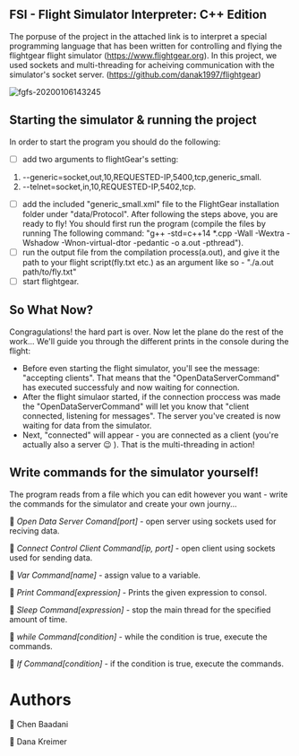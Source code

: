FSI - Flight Simulator Interpreter: C++ Edition
---
The porpuse of the project in the attached link is to interpret a special programming language that has been written for controlling and flying the flightgear flight simulator (https://www.flightgear.org). In this project, we used sockets and multi-threading for acheiving communication with the simulator's socket server. (https://github.com/danak1997/flightgear)

![fgfs-20200106143245](https://user-images.githubusercontent.com/58976159/71831002-a5aa4c00-30b0-11ea-9289-5654b80db5b3.png)

Starting the simulator & running the project
---
In order to start the program you should do the following:

- [ ] add two arguments to flightGear's setting:
1. --generic=socket,out,10,REQUESTED-IP,5400,tcp,generic_small.
2. --telnet=socket,in,10,REQUESTED-IP,5402,tcp.
- [ ] add the included "generic_small.xml" file to the FlightGear installation folder under "data/Protocol".
After following the steps above, you are ready to fly!
You should first run the program (compile the files by running The following command: "g++ -std=c++14 *.cpp -Wall -Wextra -Wshadow -Wnon-virtual-dtor -pedantic -o a.out -pthread").
- [ ] run the output file from the compilation process(a.out), and give it the path to your flight script(fly.txt etc.) as an argument like so - "./a.out path/to/fly.txt"
- [ ] start flightgear.

So What Now?
---
Congragulations! the hard part is over. Now let the plane do the rest of the work...
We'll guide you through the different prints in the console during the flight:
* Before even starting the flight simulator, you'll see the message: "accepting clients". That means that the "OpenDataServerCommand" has executed successfuly and now waiting for connection.
* After the flight simulaor started, if the connection proccess was made the "OpenDataServerCommand" will let you know that "client connected, listening for messages". The server you've created is now waiting for data from the simulator.
* Next, "connected" will appear - you are connected as a client (you're actually also a server :wink: ). That is the multi-threading in action! 

Write commands for the simulator yourself!
---
The program reads from a file which you can edit however you want - write the commands for the simulator and create your own journy...


:small_blue_diamond: *Open Data Server Comand[port]* -  open server using sockets used for reciving data.


:small_blue_diamond: *Connect Control Client Command[ip, port]* - open client using sockets used for sending data.


:small_blue_diamond: *Var Command[name]* - assign value to a variable.


:small_blue_diamond: *Print Command[expression]* - Prints the given expression to consol.


:small_blue_diamond: *Sleep Command[expression]* - stop the main thread for the specified amount of time.


:small_blue_diamond: *while Command[condition]* - while the condition is true, execute the commands.


:small_blue_diamond: *If Command[condition]* - if the condition is true, execute the commands.

# Authors
:star2: Chen Baadani


:star2: Dana Kreimer
